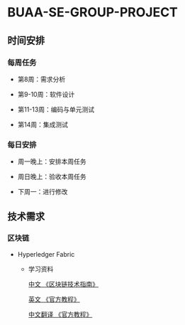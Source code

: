 # BUAA-SE-GROUP-PROJECT

## 时间安排

### 每周任务

- 第8周：需求分析

- 第9-10周：软件设计

- 第11-13周：编码与单元测试

- 第14周：集成测试

### 每日安排

- 周一晚上：安排本周任务

- 周日晚上：验收本周任务

- 下周一：进行修改

## 技术需求

### 区块链

- Hyperledger Fabric

  - 学习资料

    [中文 《区块链技术指南》](https://yeasy.gitbooks.io/blockchain_guide/content/hyperledger/)

    [英文 《官方教程》](https://hyperledger-fabric.readthedocs.io/en/latest/tutorials.html)

    [中文翻译 《官方教程》](https://hyperledgercn.github.io/hyperledgerDocs/build_network_zh/)